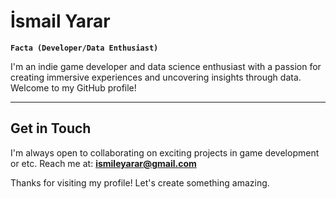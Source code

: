 # İsmail Yarar
**`Facta (Developer/Data Enthusiast)`**

I'm an indie game developer and data science enthusiast with a passion for creating immersive experiences and uncovering insights through data. Welcome to my GitHub profile!

---

## Get in Touch

I'm always open to collaborating on exciting projects in game development or etc. Reach me at: **ismileyarar@gmail.com**

Thanks for visiting my profile! Let's create something amazing.
